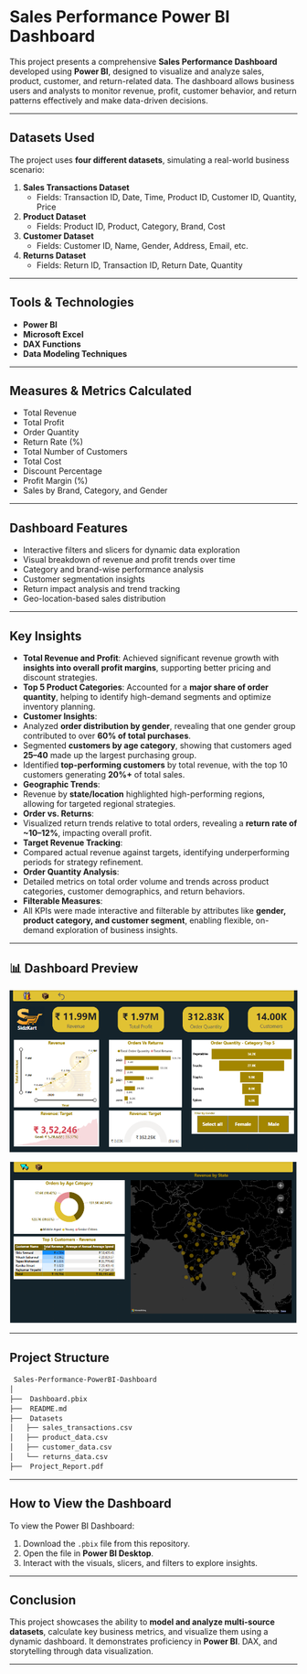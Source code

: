 
#  Sales Performance Power BI Dashboard

This project presents a comprehensive **Sales Performance Dashboard** developed using **Power BI**, designed to visualize and analyze sales, product, customer, and return-related data. The dashboard allows business users and analysts to monitor revenue, profit, customer behavior, and return patterns effectively and make data-driven decisions.

---

##  Datasets Used

The project uses **four different datasets**, simulating a real-world business scenario:

1. **Sales Transactions Dataset**
   - Fields: Transaction ID, Date, Time, Product ID, Customer ID, Quantity, Price
2. **Product Dataset**
   - Fields: Product ID, Product, Category, Brand, Cost
3. **Customer Dataset**
   - Fields: Customer ID, Name, Gender, Address, Email, etc.
4. **Returns Dataset**
   - Fields: Return ID, Transaction ID, Return Date, Quantity

---

##  Tools & Technologies

- **Power BI**
- **Microsoft Excel**
- **DAX Functions**
- **Data Modeling Techniques**

---

##  Measures & Metrics Calculated

- Total Revenue  
- Total Profit  
- Order Quantity  
- Return Rate (%)  
- Total Number of Customers  
- Total Cost  
- Discount Percentage  
- Profit Margin (%)  
- Sales by Brand, Category, and Gender

---

##  Dashboard Features

- Interactive filters and slicers for dynamic data exploration  
- Visual breakdown of revenue and profit trends over time  
- Category and brand-wise performance analysis  
- Customer segmentation insights  
- Return impact analysis and trend tracking  
- Geo-location-based sales distribution 

---



##  Key Insights

-  **Total Revenue and Profit**: Achieved significant revenue growth with **insights into overall profit margins**, supporting better pricing and discount strategies.
-  **Top 5 Product Categories**: Accounted for a **major share of order quantity**, helping to identify high-demand segments and optimize inventory planning.
-  **Customer Insights**:
  - Analyzed **order distribution by gender**, revealing that one gender group contributed to over **60% of total purchases**.
  - Segmented **customers by age category**, showing that customers aged **25–40** made up the largest purchasing group.
  - Identified **top-performing customers** by total revenue, with the top 10 customers generating **20%+** of total sales.
-  **Geographic Trends**:
  - Revenue by **state/location** highlighted high-performing regions, allowing for targeted regional strategies.
-  **Order vs. Returns**:
  - Visualized return trends relative to total orders, revealing a **return rate of ~10–12%**, impacting overall profit.
-  **Target Revenue Tracking**:
  - Compared actual revenue against targets, identifying underperforming periods for strategy refinement.
-  **Order Quantity Analysis**:
  - Detailed metrics on total order volume and trends across product categories, customer demographics, and return behaviors.
-  **Filterable Measures**:
  - All KPIs were made interactive and filterable by attributes like **gender, product category, and customer segment**, enabling flexible, on-demand exploration of business insights.


---


## 📊 Dashboard Preview

![Sales Performance Dashboard](./images/Sales_dashboard.png)

![Customer details Dashboard](./images/Customer_details.png)



---

##  Project Structure

```bash
 Sales-Performance-PowerBI-Dashboard
│
├──  Dashboard.pbix
├──  README.md
├──  Datasets
│   ├── sales_transactions.csv
│   ├── product_data.csv
│   ├── customer_data.csv
│   └── returns_data.csv
├──  Project_Report.pdf 
```

---

##  How to View the Dashboard

To view the Power BI Dashboard:

1. Download the `.pbix` file from this repository.
2. Open the file in **Power BI Desktop**.
3. Interact with the visuals, slicers, and filters to explore insights.

---

##  Conclusion

This project showcases the ability to **model and analyze multi-source datasets**, calculate key business metrics, and visualize them using a dynamic dashboard. It demonstrates proficiency in **Power BI**. DAX, and storytelling through data visualization.

---

